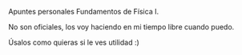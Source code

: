 Apuntes personales Fundamentos de Física I.

No son oficiales, los voy haciendo en mi tiempo libre cuando puedo.

Úsalos como quieras si le ves utilidad :)